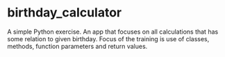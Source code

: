 # birthday_calculator
A simple Python exercise. An app that focuses on all calculations that has some relation to given birthday. Focus of the training is use of classes, methods, function parameters and return values.
